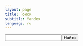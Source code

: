 ```yaml
---
layout: page
title: Поиск
subtitle: Yandex
language: ru
---
```


<div class="ya-site-form ya-site-form_inited_no" data-bem="{&quot;action&quot;:&quot;https://viktor-dnk.github.io/search/&quot;,&quot;arrow&quot;:false,&quot;bg&quot;:&quot;transparent&quot;,&quot;fontsize&quot;:12,&quot;fg&quot;:&quot;#000000&quot;,&quot;language&quot;:&quot;ru&quot;,&quot;logo&quot;:&quot;rb&quot;,&quot;publicname&quot;:&quot;поиск по viktor-dnk.github.io&quot;,&quot;suggest&quot;:true,&quot;target&quot;:&quot;_self&quot;,&quot;tld&quot;:&quot;ru&quot;,&quot;type&quot;:2,&quot;usebigdictionary&quot;:true,&quot;searchid&quot;:2429341,&quot;input_fg&quot;:&quot;#000000&quot;,&quot;input_bg&quot;:&quot;#ffffff&quot;,&quot;input_fontStyle&quot;:&quot;normal&quot;,&quot;input_fontWeight&quot;:&quot;normal&quot;,&quot;input_placeholder&quot;:&quot;введите запрос&quot;,&quot;input_placeholderColor&quot;:&quot;#000000&quot;,&quot;input_borderColor&quot;:&quot;#87CEEB&quot;}"><form action="https://yandex.ru/search/site/" method="get" target="_self" accept-charset="utf-8"><input type="hidden" name="searchid" value="2429341"/><input type="hidden" name="l10n" value="ru"/><input type="hidden" name="reqenc" value=""/><input type="search" name="text" value=""/><input type="submit" value="Найти"/></form></div><style type="text/css">.ya-page_js_yes .ya-site-form_inited_no { display: none; }</style><script type="text/javascript">(function(w,d,c){var s=d.createElement('script'),h=d.getElementsByTagName('script')[0],e=d.documentElement;if((' '+e.className+' ').indexOf(' ya-page_js_yes ')===-1){e.className+=' ya-page_js_yes';}s.type='text/javascript';s.async=true;s.charset='utf-8';s.src=(d.location.protocol==='https:'?'https:':'http:')+'//site.yandex.net/v2.0/js/all.js';h.parentNode.insertBefore(s,h);(w[c]||(w[c]=[])).push(function(){Ya.Site.Form.init()})})(window,document,'yandex_site_callbacks');</script>

<div id="ya-site-results" data-bem="{&quot;tld&quot;: &quot;ru&quot;,&quot;language&quot;: &quot;ru&quot;,&quot;encoding&quot;: &quot;&quot;,&quot;htmlcss&quot;: &quot;1.x&quot;,&quot;updatehash&quot;: true}"></div><script type="text/javascript">(function(w,d,c){var s=d.createElement('script'),h=d.getElementsByTagName('script')[0];s.type='text/javascript';s.async=true;s.charset='utf-8';s.src=(d.location.protocol==='https:'?'https:':'http:')+'//site.yandex.net/v2.0/js/all.js';h.parentNode.insertBefore(s,h);(w[c]||(w[c]=[])).push(function(){Ya.Site.Results.init();})})(window,document,'yandex_site_callbacks');</script>
